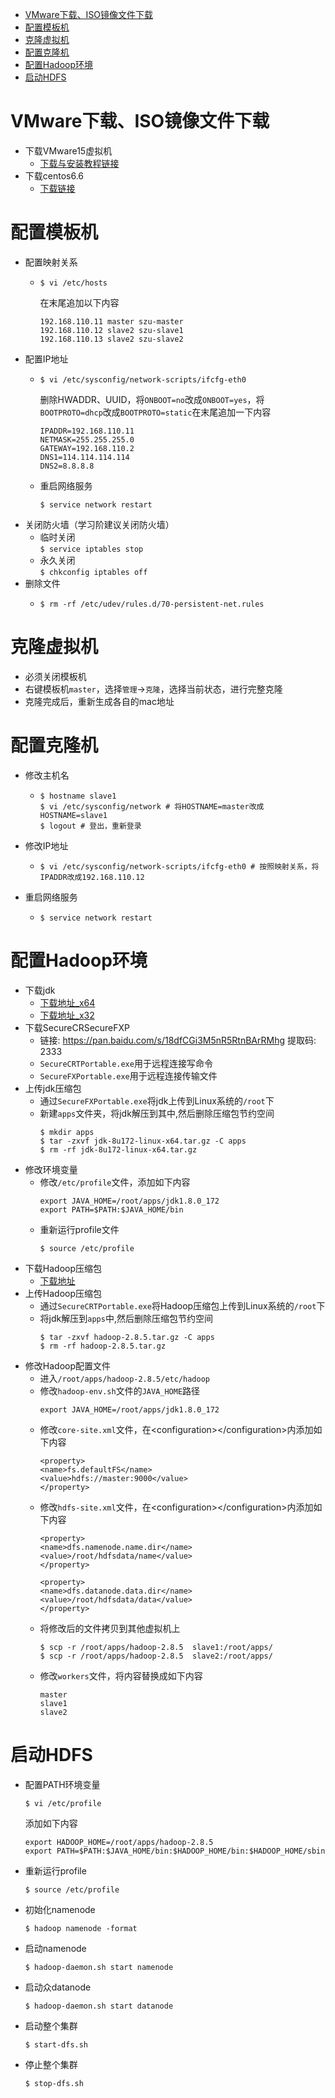 <!-- TOC -->

- [VMware下载、ISO镜像文件下载](#vmware下载iso镜像文件下载)
- [配置模板机](#配置模板机)
- [克隆虚拟机](#克隆虚拟机)
- [配置克隆机](#配置克隆机)
- [配置Hadoop环境](#配置hadoop环境)
- [启动HDFS](#启动hdfs)

<!-- /TOC -->
# VMware下载、ISO镜像文件下载
+ 下载VMware15虚拟机  
    - [下载与安装教程链接](https://mp.weixin.qq.com/s/Rdj5AA7aVOzFDMnXeousWg)
+ 下载centos6.6  
    - [下载链接](http://archive.kernel.org/centos-vault/6.6/isos/x86_64/CentOS-6.6-x86_64-minimal.iso)
# 配置模板机
+ 配置映射关系  
    - ```shell
      $ vi /etc/hosts
      ```
      在末尾追加以下内容
      ```
      192.168.110.11 master szu-master
      192.168.110.12 slave2 szu-slave1
      192.168.110.13 slave2 szu-slave2
      ```
+ 配置IP地址
    - ```shell
      $ vi /etc/sysconfig/network-scripts/ifcfg-eth0
      ```
      删除HWADDR、UUID，将`ONBOOT=no`改成`ONBOOT=yes`，将`BOOTPROTO=dhcp`改成`BOOTPROTO=static`在末尾追加一下内容
      ```
      IPADDR=192.168.110.11
      NETMASK=255.255.255.0
      GATEWAY=192.168.110.2
      DNS1=114.114.114.114
      DNS2=8.8.8.8
      ```
    - 重启网络服务
      ```shell
      $ service network restart
      ```
+ 关闭防火墙（学习阶建议关闭防火墙）
    - 临时关闭  
      `$ service iptables stop`
    - 永久关闭  
      `$ chkconfig iptables off`
+ 删除文件
    - ```shell
      $ rm -rf /etc/udev/rules.d/70-persistent-net.rules
      ```
# 克隆虚拟机
+ 必须关闭模板机
+ 右键模板机`master`，选择`管理`->`克隆`，选择当前状态，进行完整克隆
+ 克隆完成后，重新生成各自的mac地址
# 配置克隆机
+ 修改主机名
    - ```shell
      $ hostname slave1
      $ vi /etc/sysconfig/network # 将HOSTNAME=master改成HOSTNAME=slave1
      $ logout # 登出，重新登录
      ```
+ 修改IP地址
    - ```shell
      $ vi /etc/sysconfig/network-scripts/ifcfg-eth0 # 按照映射关系，将IPADDR改成192.168.110.12
      ```
+ 重启网络服务
    - ```shell
      $ service network restart
      ```

# 配置Hadoop环境
+ 下载jdk
    - [下载地址_x64](https://repo.huaweicloud.com/java/jdk/8u172-b11/jdk-8u172-linux-x64.tar.gz "8u172_x64")
    - [下载地址_x32](https://repo.huaweicloud.com/java/jdk/8u172-b11/jdk-8u172-linux-i586.tar.gz "8u172_x32")
+ 下载SecureCRSecureFXP
    - 链接: https://pan.baidu.com/s/18dfCGi3M5nR5RtnBArRMhg 提取码: 2333
    - `SecureCRTPortable.exe`用于远程连接写命令
    - `SecureFXPortable.exe`用于远程连接传输文件
+ 上传jdk压缩包
    - 通过`SecureFXPortable.exe`将jdk上传到Linux系统的`/root`下
    - 新建`apps`文件夹，将jdk解压到其中,然后删除压缩包节约空间
      ```shell
      $ mkdir apps
      $ tar -zxvf jdk-8u172-linux-x64.tar.gz -C apps
      $ rm -rf jdk-8u172-linux-x64.tar.gz
      ```
+ 修改环境变量
  - 修改`/etc/profile`文件，添加如下内容
    ```
    export JAVA_HOME=/root/apps/jdk1.8.0_172
    export PATH=$PATH:$JAVA_HOME/bin
    ```
  - 重新运行profile文件
    ```shell
    $ source /etc/profile
    ```
+ 下载Hadoop压缩包
  - [下载地址](https://mirrors.tuna.tsinghua.edu.cn/apache/hadoop/common/hadoop-2.8.5/hadoop-2.8.5.tar.gz "hadoop-2.8.5.tar.gz")
+ 上传Hadoop压缩包
  - 通过`SecureCRTPortable.exe`将Hadoop压缩包上传到Linux系统的`/root`下
  - 将jdk解压到`apps`中,然后删除压缩包节约空间
    ```shell
    $ tar -zxvf hadoop-2.8.5.tar.gz -C apps
    $ rm -rf hadoop-2.8.5.tar.gz
    ```
+ 修改Hadoop配置文件
  - 进入`/root/apps/hadoop-2.8.5/etc/hadoop`
  - 修改`hadoop-env.sh`文件的`JAVA_HOME`路径
    ```
    export JAVA_HOME=/root/apps/jdk1.8.0_172
    ```
  - 修改`core-site.xml`文件，在\<configuration>\</configuration>内添加如下内容
    ```
    <property>
    <name>fs.defaultFS</name>
    <value>hdfs://master:9000</value>
    </property>
    ```
  - 修改`hdfs-site.xml`文件，在\<configuration>\</configuration>内添加如下内容  
    ```
    <property>
    <name>dfs.namenode.name.dir</name>
    <value>/root/hdfsdata/name</value>
    </property>

    <property>
    <name>dfs.datanode.data.dir</name>
    <value>/root/hdfsdata/data</value>
    </property>

    ```
  - 将修改后的文件拷贝到其他虚拟机上
    ```shell
    $ scp -r /root/apps/hadoop-2.8.5  slave1:/root/apps/ 
    $ scp -r /root/apps/hadoop-2.8.5  slave2:/root/apps/ 
    ```
  - 修改`workers`文件，将内容替换成如下内容
    ```
    master
    slave1
    slave2
    ```
# 启动HDFS
+ 配置PATH环境变量
  ```shell
  $ vi /etc/profile
  ```
  添加如下内容
  ```
  export HADOOP_HOME=/root/apps/hadoop-2.8.5
  export PATH=$PATH:$JAVA_HOME/bin:$HADOOP_HOME/bin:$HADOOP_HOME/sbin
  ```
+ 重新运行profile
  ```shell
  $ source /etc/profile
  ```
+ 初始化namenode
  ```shell
  $ hadoop namenode -format
  ```
+ 启动namenode
  ```shell
  $ hadoop-daemon.sh start namenode
  ```
+ 启动众datanode
  ```shell
  $ hadoop-daemon.sh start datanode
  ```
+ 启动整个集群
  ```shell
  $ start-dfs.sh
  ```
+ 停止整个集群
  ```shell
  $ stop-dfs.sh
  ```